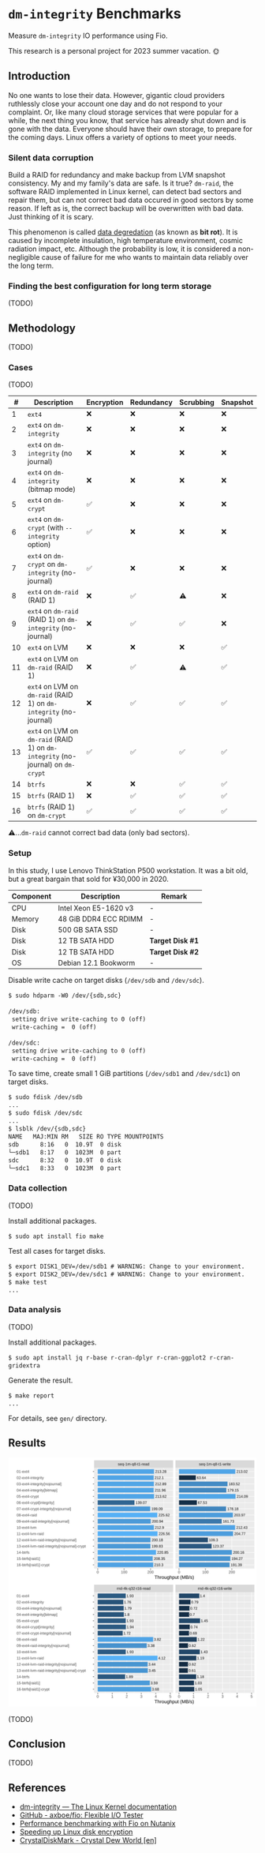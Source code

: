# `dm-integrity` Benchmarks

Measure `dm-integrity` IO performance using Fio.

This research is a personal project for 2023 summer vacation. 🌞

## Introduction

No one wants to lose their data. However, gigantic cloud providers ruthlessly close your account one day and do not respond to your complaint. Or, like many cloud storage services that were popular for a while, the next thing you know, that service has already shut down and is gone with the data. Everyone should have their own storage, to prepare for the coming days. Linux offers a variety of options to meet your needs.

### Silent data corruption

Build a RAID for redundancy and make backup from LVM snapshot consistency. My and my family's data are safe. Is it true? `dm-raid`, the software RAID implemented in Linux kernel, can detect bad sectors and repair them, but can not correct bad data occured in good sectors by some reason. If left as is, the correct backup will be overwritten with bad data. Just thinking of it is scary.

This phenomenon is called [data degredation](https://en.wikipedia.org/wiki/Data_degradation) (as known as **bit rot**). It is caused by incomplete insulation, high temperature environment, cosmic radiation impact, etc. Although the probability is low, it is considered a non-negligible cause of failure for me who wants to maintain data reliably over the long term.

### Finding the best configuration for long term storage

(TODO)


## Methodology

(TODO)

### Cases

(TODO)

| #   | Description                                                                      | Encryption | Redundancy | Scrubbing | Snapshot |
| --- | -------------------------------------------------------------------------------- | ---------- | ---------- | --------- | -------- |
| 1   | `ext4`                                                                           | ❌         | ❌         | ❌        | ❌       |
| 2   | `ext4` on `dm-integrity`                                                         | ❌         | ❌         | ❌        | ❌       |
| 3   | `ext4` on `dm-integrity` (no journal)                                            | ❌         | ❌         | ❌        | ❌       |
| 4   | `ext4` on `dm-integrity` (bitmap mode)                                           | ❌         | ❌         | ❌        | ❌       |
| 5   | `ext4` on `dm-crypt`                                                             | ✅         | ❌         | ❌        | ❌       |
| 6   | `ext4` on `dm-crypt` (with `--integrity` option)                                 | ✅         | ❌         | ❌        | ❌       |
| 7   | `ext4` on `dm-crypt` on `dm-integrity` (no-journal)                              | ✅         | ❌         | ❌        | ❌       |
| 8   | `ext4` on `dm-raid` (RAID 1)                                                     | ❌         | ✅         | ⚠️        | ❌       |
| 9   | `ext4` on `dm-raid` (RAID 1) on `dm-integrity` (no-journal)                      | ❌         | ✅         | ✅        | ❌       |
| 10  | `ext4` on LVM                                                                    | ❌         | ❌         | ❌        | ✅       |
| 11  | `ext4` on LVM on `dm-raid` (RAID 1)                                              | ❌         | ✅         | ⚠️        | ✅       |
| 12  | `ext4` on LVM on `dm-raid` (RAID 1) on `dm-integrity` (no-journal)               | ❌         | ✅         | ✅        | ✅       |
| 13  | `ext4` on LVM on `dm-raid` (RAID 1) on `dm-integrity` (no-journal) on `dm-crypt` | ✅         | ✅         | ✅        | ✅       |
| 14  | `btrfs`                                                                          | ❌         | ❌         | ✅        | ✅       |
| 15  | `btrfs` (RAID 1)                                                                 | ❌         | ✅         | ✅        | ✅       |
| 16  | `btrfs` (RAID 1) on `dm-crypt`                                                   | ✅         | ✅         | ✅        | ✅       |

⚠️...`dm-raid` cannot correct bad data (only bad sectors).

### Setup

In this study, I use Lenovo ThinkStation P500 workstation. It was a bit old, but a great bargain that sold for ¥30,000 in 2020.

| Component | Description           | Remark             |
| --------- | --------------------- | ------------------ |
| CPU       | Intel Xeon E5-1620 v3 | -                  |
| Memory    | 48 GiB DDR4 ECC RDIMM | -                  |
| Disk      | 500 GB SATA SSD       | -                  |
| Disk      | 12 TB SATA HDD        | **Target Disk #1** |
| Disk      | 12 TB SATA HDD        | **Target Disk #2** |
| OS        | Debian 12.1 Bookworm  | -                  |

Disable write cache on target disks (`/dev/sdb` and `/dev/sdc`).

```
$ sudo hdparm -W0 /dev/{sdb,sdc}

/dev/sdb:
 setting drive write-caching to 0 (off)
 write-caching =  0 (off)

/dev/sdc:
 setting drive write-caching to 0 (off)
 write-caching =  0 (off)
```

To save time, create small 1 GiB partitions (`/dev/sdb1` and `/dev/sdc1`) on target disks.

```
$ sudo fdisk /dev/sdb
...
$ sudo fdisk /dev/sdc
...
$ lsblk /dev/{sdb,sdc}
NAME   MAJ:MIN RM   SIZE RO TYPE MOUNTPOINTS
sdb      8:16   0  10.9T  0 disk
└─sdb1   8:17   0  1023M  0 part
sdc      8:32   0  10.9T  0 disk
└─sdc1   8:33   0  1023M  0 part
```

### Data collection

(TODO)

Install additional packages.

```
$ sudo apt install fio make
```

Test all cases for target disks.

```
$ export DISK1_DEV=/dev/sdb1 # WARNING: Change to your environment.
$ export DISK2_DEV=/dev/sdc1 # WARNING: Change to your environment.
$ make test
...
```

### Data analysis

(TODO)

Install additional packages.

```
$ sudo apt install jq r-base r-cran-dplyr r-cran-ggplot2 r-cran-gridextra
```

Generate the result.

```
$ make report
...
```

For details, see `gen/` directory.

## Results

![FIO](results/hdd/fio.svg)

(TODO)


## Conclusion

(TODO)

## References

- [dm-integrity — The Linux Kernel documentation](https://docs.kernel.org/admin-guide/device-mapper/dm-integrity.html)
- [GitHub - axboe/fio: Flexible I/O Tester](https://github.com/axboe/fio)
- [Performance benchmarking with Fio on Nutanix](https://portal.nutanix.com/page/documents/kbs/details?targetId=kA07V000000LX7xSAG)
- [Speeding up Linux disk encryption](https://blog.cloudflare.com/speeding-up-linux-disk-encryption/)
- [CrystalDiskMark - Crystal Dew World [en]](https://crystalmark.info/en/category/crystaldiskmark/)
